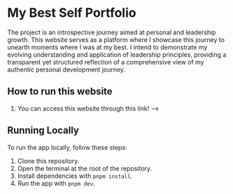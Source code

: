 # My Best Self Portfolio

The project is an introspective journey aimed at personal and leadership growth. This website serves as a platform where I showcase this journey to unearth moments where I was at my best. I intend to demonstrate my evolving understanding and application of leadership principles, providing a transparent yet structured reflection of a comprehensive view of my authentic personal development journey.


## How to run this website
1. You can access this website through this link! --> 



## Running Locally

To run the app locally, follow these steps:

1. Clone this repository.
2. Open the terminal at the root of the repository.
3. Install dependencies with `pnpm install`.
4. Run the app with `pnpm dev`.